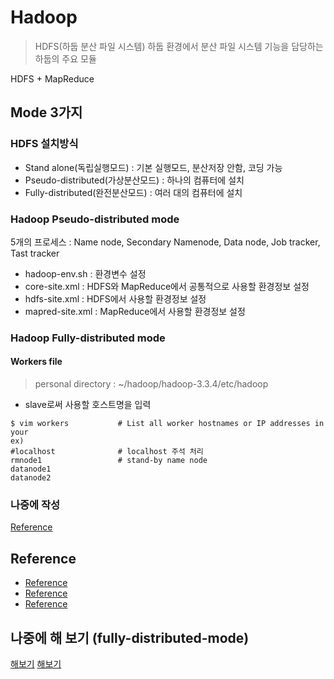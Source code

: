 # Hadoop
> HDFS(하둡 분산 파일 시스템) 하둡 환경에서 분산 파일 시스템 기능을 담당하는 하둡의 주요 모듈  

HDFS + MapReduce

## Mode 3가지
### HDFS 설치방식
- Stand alone(독립실행모드) : 기본 실행모드, 분산저장 안함, 코딩 가능
- Pseudo-distributed(가상분산모드) : 하나의 컴퓨터에 설치
- Fully-distributed(완전분산모드) : 여러 대의 컴퓨터에 설치

### Hadoop Pseudo-distributed mode
5개의 프로세스 : Name node, Secondary Namenode, Data node, Job tracker, Tast tracker
- hadoop-env.sh : 환경변수 설정
- core-site.xml : HDFS와 MapReduce에서 공통적으로 사용할 환경정보 설정
- hdfs-site.xml : HDFS에서 사용할 환경정보 설정
- mapred-site.xml : MapReduce에서 사용할 환경정보 설정

### Hadoop Fully-distributed mode
#### Workers file
> personal directory : ~/hadoop/hadoop-3.3.4/etc/hadoop  
- slave로써 사용할 호스트명을 입력
```
$ vim workers           # List all worker hostnames or IP addresses in your
ex)
#localhost              # localhost 주석 처리
rmnode1                 # stand-by name node
datanode1
datanode2
```


### 나중에 작성
[Reference](https://velog.io/@modsiw/%EA%B8%B0%ED%83%80-%ED%95%98%EB%91%A1-%ED%99%98%EA%B2%BD-%EC%84%A4%EC%A0%95-%ED%95%98%EB%A9%B4%EC%84%9C-%EB%AA%B0%EB%9E%90%EB%8D%98-%EA%B3%BC%EC%A0%95-%EA%B0%9C%EB%85%90-%EB%AA%85%EB%A0%B9%EC%96%B4)

## Reference
- [Reference](https://goudacheese.gitlab.io/post/2018-02-24-hadoop_wordcount_example/)
- [Reference](https://hbase.tistory.com/349#:~:text=%ED%95%98%EB%91%A1%20%EC%8A%A4%ED%8A%B8%EB%A6%AC%EB%B0%8D%EC%9D%80%20%EC%9C%A0%EB%8B%89%EC%8A%A4%20%EC%8A%A4%ED%8A%B8%EB%A6%BC,Reducer%EB%A1%9C%20%EC%82%AC%EC%9A%A9%ED%95%A0%20%EC%88%98%20%EC%9E%88%EB%8B%A4.)
- [Reference](https://hadoop.apache.org/docs/r3.1.1/hadoop-project-dist/hadoop-common/ClusterSetup.html)

## 나중에 해 보기 (fully-distributed-mode)
[해보기](https://spidyweb.tistory.com/270)
[해보기](https://beomi.github.io/2017/11/27/EMR-and-PySpark/)